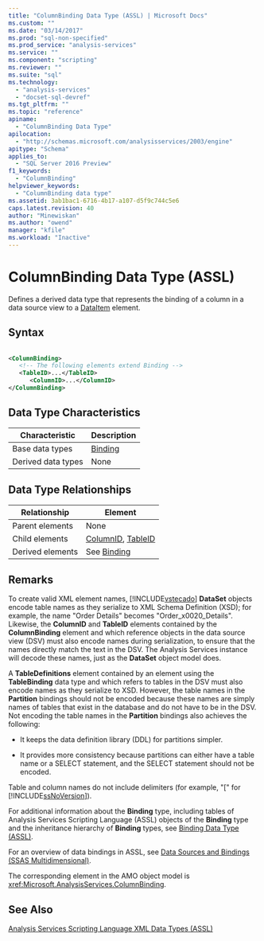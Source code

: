 ```yaml
---
title: "ColumnBinding Data Type (ASSL) | Microsoft Docs"
ms.custom: ""
ms.date: "03/14/2017"
ms.prod: "sql-non-specified"
ms.prod_service: "analysis-services"
ms.service: ""
ms.component: "scripting"
ms.reviewer: ""
ms.suite: "sql"
ms.technology: 
  - "analysis-services"
  - "docset-sql-devref"
ms.tgt_pltfrm: ""
ms.topic: "reference"
apiname: 
  - "ColumnBinding Data Type"
apilocation: 
  - "http://schemas.microsoft.com/analysisservices/2003/engine"
apitype: "Schema"
applies_to: 
  - "SQL Server 2016 Preview"
f1_keywords: 
  - "ColumnBinding"
helpviewer_keywords: 
  - "ColumnBinding data type"
ms.assetid: 3ab1bac1-6716-4b17-a107-d5f9c744c5e6
caps.latest.revision: 40
author: "Minewiskan"
ms.author: "owend"
manager: "kfile"
ms.workload: "Inactive"
---
```

# ColumnBinding Data Type (ASSL)
  Defines a derived data type that represents the binding of a column in a data source view to a [DataItem](../../../analysis-services/scripting/data-type/dataitem-data-type-assl.md) element.  
  
## Syntax  
  
```xml  
  
<ColumnBinding>  
   <!-- The following elements extend Binding -->  
   <TableID>...</TableID>  
      <ColumnID>...</ColumnID>  
</ColumnBinding>  
```  
  
## Data Type Characteristics  
  
|Characteristic|Description|  
|--------------------|-----------------|  
|Base data types|[Binding](../../../analysis-services/scripting/data-type/binding-data-type-assl.md)|  
|Derived data types|None|  
  
## Data Type Relationships  
  
|Relationship|Element|  
|------------------|-------------|  
|Parent elements|None|  
|Child elements|[ColumnID](../../../analysis-services/scripting/properties/columnid-element-eventcolumn-assl.md), [TableID](../../../analysis-services/scripting/properties/tableid-element-assl.md)|  
|Derived elements|See [Binding](../../../analysis-services/scripting/data-type/binding-data-type-assl.md)|  
  
## Remarks  
 To create valid XML element names, [!INCLUDE[vstecado](../../../includes/vstecado-md.md)] **DataSet** objects encode table names as they serialize to XML Schema Definition (XSD); for example, the name "Order Details" becomes "Order_x0020_Details". Likewise, the **ColumnID** and **TableID** elements contained by the **ColumnBinding** element and which reference objects in the data source view (DSV) must also encode names during serialization, to ensure that the names directly match the text in the DSV. The Analysis Services instance will decode these names, just as the **DataSet** object model does.  
  
 A **TableDefinitions** element contained by an element using the **TableBinding** data type and which refers to tables in the DSV must also encode names as they serialize to XSD. However, the table names in the **Partition** bindings should not be encoded because these names are simply names of tables that exist in the database and do not have to be in the DSV. Not encoding the table names in the **Partition** bindings also achieves the following:  
  
-   It keeps the data definition library (DDL) for partitions simpler.  
  
-   It provides more consistency because partitions can either have a table name or a SELECT statement, and the SELECT statement should not be encoded.  
  
 Table and column names do not include delimiters (for example, "[" for [!INCLUDE[ssNoVersion](../../../includes/ssnoversion-md.md)]).  
  
 For additional information about the **Binding** type, including tables of Analysis Services Scripting Language (ASSL) objects of the **Binding** type and the inheritance hierarchy of **Binding** types, see [Binding Data Type &#40;ASSL&#41;](../../../analysis-services/scripting/data-type/binding-data-type-assl.md).  
  
 For an overview of data bindings in ASSL, see [Data Sources and Bindings &#40;SSAS Multidimensional&#41;](../../../analysis-services/multidimensional-models/data-sources-and-bindings-ssas-multidimensional.md).  
  
 The corresponding element in the AMO object model is <xref:Microsoft.AnalysisServices.ColumnBinding>.  
  
## See Also  
 [Analysis Services Scripting Language XML Data Types &#40;ASSL&#41;](../../../analysis-services/scripting/data-type/analysis-services-scripting-language-xml-data-types-assl.md)  
  
  
